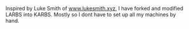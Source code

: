 Inspired by Luke Smith of www.lukesmith.xyz, I have forked and modified LARBS into KARBS. Mostly so I dont have to set up all my machines by hand. 
